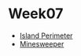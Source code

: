 # Week07

- [Island Perimeter](https://leetcode.com/problems/island-perimeter/)
- [Minesweeper](https://leetcode.com/problems/minesweeper/)

